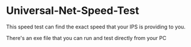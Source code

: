 # Universal-Net-Speed-Test
This speed test can find the exact speed that your IPS is providing to you.

There's an exe file that you can run and test directly from your PC
